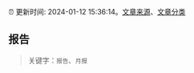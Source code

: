 :alarm_clock: 更新时间: 2024-01-12 15:36:14。[文章来源](/README.md)、[文章分类](/TAGS.md)

## 报告


> 关键字：`报告`、`月报`




